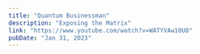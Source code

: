 ```yaml
---
title: "Quantum Businessman"
description: "Exposing the Matrix"
link: "https://www.youtube.com/watch?v=WATYVAw10U8"
pubDate: "Jan 31, 2023"
---
```

